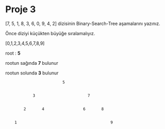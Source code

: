 # Proje 3

[7, 5, 1, 8, 3, 6, 0, 9, 4, 2] dizisinin Binary-Search-Tree aşamalarını yazınız.

Önce diziyi küçükten büyüğe sıralamalıyız.

[0,1,2,3,4,5,6,7,8,9]

root : __5__

rootun sağında __7__ bulunur

rootun solunda __3__ bulunur


                             5    


                3                       7        


            2       4                 6       8


        1                                         9